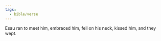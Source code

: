 ```yaml
---
tags:
  - bible/verse
---
```

Esau ran to meet him, embraced him, fell on his neck, kissed him, and they wept.